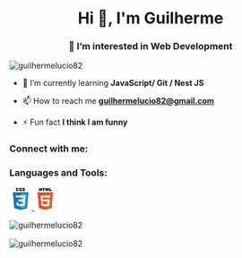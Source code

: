 <h1 align="center">Hi 👋, I'm Guilherme</h1>
<h3 align="center">👀 I’m interested in Web Development</h3>

<p align="left"> <img src="https://komarev.com/ghpvc/?username=guilhermelucio82&label=Profile%20views&color=0e75b6&style=flat" alt="guilhermelucio82" /> </p>

- 🌱 I’m currently learning **JavaScript/ Git / Nest JS**

- 📫 How to reach me **guilhermelucio82@gmail.com**

- ⚡ Fun fact **I think I am funny**

<h3 align="left">Connect with me:</h3>
<p align="left">
</p>

<h3 align="left">Languages and Tools:</h3>
<p align="left"> <a href="https://www.w3schools.com/css/" target="_blank" rel="noreferrer"> <img src="https://raw.githubusercontent.com/devicons/devicon/master/icons/css3/css3-original-wordmark.svg" alt="css3" width="40" height="40"/> </a> <a href="https://www.w3.org/html/" target="_blank" rel="noreferrer"> <img src="https://raw.githubusercontent.com/devicons/devicon/master/icons/html5/html5-original-wordmark.svg" alt="html5" width="40" height="40"/> </a> </p>

<p><img align="center" src="https://github-readme-stats.vercel.app/api/top-langs?username=guilhermelucio82&show_icons=true&locale=en&layout=compact" alt="guilhermelucio82" /></p>

<p><img align="center" src="https://github-readme-streak-stats.herokuapp.com/?user=guilhermelucio82&" alt="guilhermelucio82" /></p>
